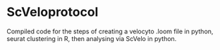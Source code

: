 # ScVeloprotocol
Compiled code for the steps of creating a velocyto .loom file in python, seurat clustering in R, then analysing via ScVelo in python.
